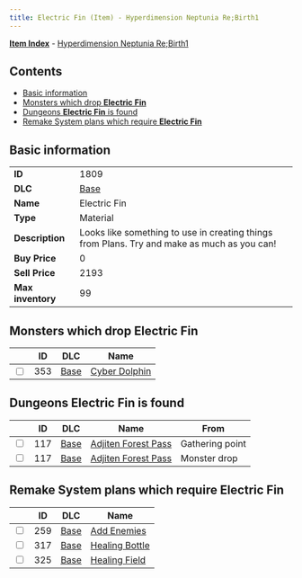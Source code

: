 ```yaml
---
title: Electric Fin (Item) - Hyperdimension Neptunia Re;Birth1
---
```


[**Item Index**](/neptunia/rb1/item/index.html) - [Hyperdimension Neptunia Re;Birth1](/neptunia/rb1)

## Contents

- [Basic information](#basic-information)
- [Monsters which drop **Electric Fin**](#monsters-which-drop-electric-fin)
- [Dungeons **Electric Fin** is found](#dungeons-electric-fin-is-found)
- [Remake System plans which require **Electric Fin**](#remake-system-plans-which-require-electric-fin)

## Basic information

|   |   |
| -- | -- |
| **ID** | 1809 |
| **DLC** | [Base](/neptunia/rb1/dlc/1-base.html) |
| **Name** | Electric Fin |
| **Type** | Material |
| **Description** | Looks like something to use in creating things from Plans. Try and make as much as you can! |
| **Buy Price** | 0 |
| **Sell Price** | 2193 |
| **Max inventory** | 99 |


## Monsters which drop **Electric Fin**

|    | ID | DLC | Name |
| -- | -- | --- | ---- |
| <input type="checkbox" id="rb1-monster-1-353" class="trackbox" /> | 353 | [Base](/neptunia/rb1/dlc/1-base.html) | [Cyber Dolphin](/neptunia/rb1/monster/1-353-cyber-dolphin.html) |


## Dungeons **Electric Fin** is found

|    | ID | DLC | Name | From |
| -- | -- | --- | ---- | ---- |
| <input type="checkbox" id="rb1-dungeon-1-117" class="trackbox" /> | 117 | [Base](/neptunia/rb1/dlc/1-base.html) | [Adjiten Forest Pass](/neptunia/rb1/dungeon/1-117-adjiten-forest-pass.html) | Gathering point |
| <input type="checkbox" id="rb1-dungeon-1-117" class="trackbox" /> | 117 | [Base](/neptunia/rb1/dlc/1-base.html) | [Adjiten Forest Pass](/neptunia/rb1/dungeon/1-117-adjiten-forest-pass.html) | Monster drop |


## Remake System plans which require **Electric Fin**

|    | ID | DLC | Name |
| -- | -- | --- | ---- |
| <input type="checkbox" id="rb1-quest-1-259" class="trackbox" /> | 259 | [Base](/neptunia/rb1/dlc/1-base.html) | [Add Enemies](/neptunia/rb1/quest/1-259-add-enemies.html) |
| <input type="checkbox" id="rb1-quest-1-317" class="trackbox" /> | 317 | [Base](/neptunia/rb1/dlc/1-base.html) | [Healing Bottle](/neptunia/rb1/quest/1-317-healing-bottle.html) |
| <input type="checkbox" id="rb1-quest-1-325" class="trackbox" /> | 325 | [Base](/neptunia/rb1/dlc/1-base.html) | [Healing Field](/neptunia/rb1/quest/1-325-healing-field.html) |
